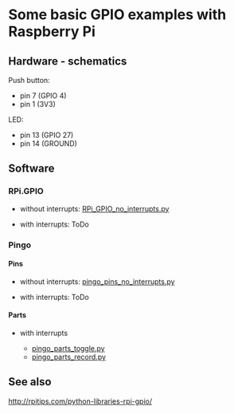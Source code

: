 # Some basic GPIO examples with Raspberry Pi

## Hardware - schematics

Push button:

 - pin 7 (GPIO 4)
 - pin 1 (3V3)

LED:

 - pin 13 (GPIO 27)
 - pin 14 (GROUND)
 
## Software

### RPi.GPIO

- without interrupts: [RPi_GPIO_no_interrupts.py](RPi_GPIO_no_interrupts.py)

- with interrupts: ToDo

### Pingo

#### Pins

 - without interrupts: [pingo_pins_no_interrupts.py](pingo_pins_no_interrupts.py)

 - with interrupts: ToDo

#### Parts

 - with interrupts

   - [pingo_parts_toggle.py](pingo_parts_toggle.py)
   - [pingo_parts_record.py](pingo_parts_record.py)


## See also

http://rpitips.com/python-libraries-rpi-gpio/
